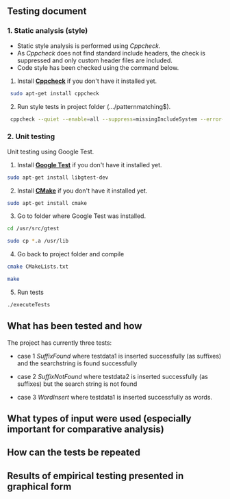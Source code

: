  ## Testing document

 
 ### 1. Static analysis (style)
 
- Static style analysis is performed using *Cppcheck*. 
- As *Cppcheck* does not find standard include headers, the check is suppressed and only custom header files are included.
- Code style has been checked using the command below. 
 

1. Install [**Cppcheck**](https://cppcheck.sourceforge.io/) if you don't have it installed yet. 

```bash
 sudo apt-get install cppcheck
```

2. Run style tests in project folder (.../patternmatching$). 

```bash
 cppcheck --quiet --enable=all --suppress=missingIncludeSystem --error-exitcode=1 main.cpp
```

### 2. Unit testing 

Unit testing using Google Test.


1. Install [**Google Test**](https://github.com/google/googletest) if you don't have it installed yet.

```bash
sudo apt-get install libgtest-dev
```
2. Install [**CMake**](https://cmake.org/install/) if you don't have it installed yet.

```bash
sudo apt-get install cmake
```

3. Go to folder where Google Test was installed.

```bash
cd /usr/src/gtest
```
```bash
sudo cp *.a /usr/lib
```

4. Go back to project folder and compile

```bash
cmake CMakeLists.txt
```

```bash
make
```

5. Run tests

```bash
./executeTests
```

## What has been tested and how

The project has currently three tests:

- case 1  *SuffixFound* where testdata1 is inserted successfully (as suffixes) and the searchstring is found successfully

-  case 2  *SuffixNotFound* where testdata2 is inserted successfully (as suffixes) but the search string is not found

- case 3 *WordInsert* where testdata1 is inserted successfully as words. 


## What types of input were used (especially important for comparative analysis)


## How can the tests be repeated


## Results of empirical testing presented in graphical form




